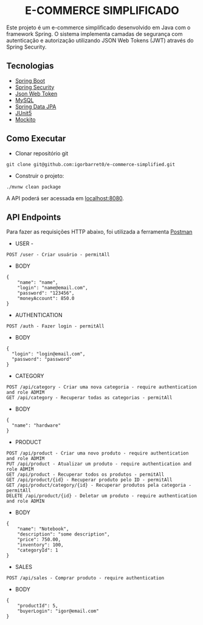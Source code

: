 <h1 align="center">
  E-COMMERCE SIMPLIFICADO
</h1>

Este projeto é um e-commerce simplificado desenvolvido em Java com o framework Spring. 
O sistema implementa camadas de segurança com autenticação 
e autorização utilizando JSON Web Tokens (JWT) através do Spring Security.
## Tecnologias

- [Spring Boot](https://spring.io/projects/spring-boot)
- [Spring Security](https://spring.io/projects/spring-security)
- [Json Web Token](https://jwt.io/)
- [MySQL](https://www.mysql.com/)
- [Spring Data JPA](https://spring.io/projects/spring-data-jpa)
- [JUnit5](https://junit.org/junit5/)
- [Mockito](https://site.mockito.org/)



## Como Executar

- Clonar repositório git
```
git clone git@github.com:igorbarret0/e-commerce-simplified.git
```

- Construir o projeto:
```
./mvnw clean package
```


A API poderá ser acessada em [localhost:8080](http://localhost:8080).

## API Endpoints

Para fazer as requisições HTTP abaixo, foi utilizada a ferramenta [Postman](https://www.postman.com/)

- USER - 
```
POST /user - Criar usuário - permitAll
```

- BODY
```
{
    "name": "name",
    "login": "name@email.com",
    "password": "123456",
    "moneyAccount": 850.0
}
```

- AUTHENTICATION 
```
POST /auth - Fazer login - permitAll
```

- BODY
```
{
  "login": "login@email.com",
  "password": "password"
}
```

- CATEGORY
```
POST /api/category - Criar uma nova categoria - require authentication and role ADMIM
GET /api/category - Recuperar todas as categorias - permitAll
```

- BODY
```
{
  "name": "hardware"
}
```

- PRODUCT
```
POST /api/product - Criar uma novo produto - require authentication and role ADMIM
PUT /api/product - Atualizar um produto - require authentication and role ADMIM
GET /api/product - Recuperar todos os produtos - permitAll
GET /api/product/{id} - Recuperar produto pelo ID - permitAll
GET /api/product/category/{id} - Recuperar produtos pela categoria - permitAll
DELETE /api/product/{id} - Deletar um produto - require authentication and role ADMIN
```

- BODY
```
{
    "name": "Notebook",
    "description": "some description",
    "price": 750.00,
    "inventory": 100,
    "categoryId": 1
}
```

- SALES
```
POST /api/sales - Comprar produto - require authentication
```

- BODY
```
{
    "productId": 5,
    "buyerLogin": "igor@email.com"
}
```